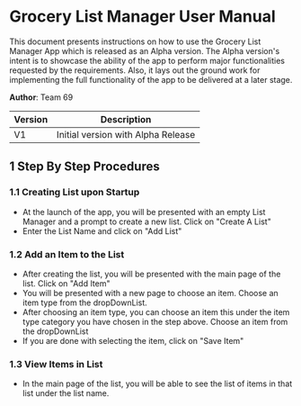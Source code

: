 # Grocery List Manager User Manual 

This document presents instructions on how to use the Grocery List Manager App which is released as an Alpha version. The Alpha version's intent is to showcase the ability of the app to perform major functionalities requested by the requirements. Also, it lays out the ground work for implementing the full functionality of the app to be delivered at a later stage.


**Author**: Team 69

| Version   | Description                         | 
| ----------|------------------------------------ |
| V1        | Initial version with Alpha Release  |


## 1 Step By Step Procedures

### 1.1 Creating List upon Startup

- At the launch of the app, you will be presented with an empty List Manager and a prompt to create a new list. Click on "Create A List"
- Enter the List Name and click on "Add List"

### 1.2 Add an Item to the List

- After creating the list, you will be presented with the main page of the list. Click on "Add Item"
- You will be presented with a new page to choose an item. Choose an item type from the dropDownList.
- After choosing an item type, you can choose an item this under the item type category you have chosen in the step above. Choose an item from the dropDownList
- If you are done with selecting the item, click on "Save Item"

### 1.3 View Items in List

- In the main page of the list, you will be able to see the list of items in that list under the list name.
